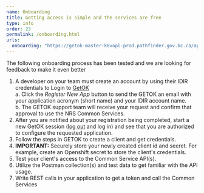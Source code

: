 ```yaml
---
name: Onboarding
title: Getting access is simple and the services are free
type: info
order: 23
permalink: /onboarding.html
urls:
  onboarding: "https://getok-master-k8vopl-prod.pathfinder.gov.bc.ca/api/auth/login"  
---
```

The following onboarding process has been tested and we are looking for feedback to make it even better

1. A developer on your team must create an account by using their IDIR credentials to Login to [GetOK](#GETOK)  
	a. Click the _Register New App_ button to send the GETOK an email with your application acronym (short name) and your IDIR account name.  
	b. The GETOK support team will receive your request and confirm that approval to use the NRS Common Services.  
1. After you are notified about your registration being completed, start a new GetOK session ([log out](#GETOK) and log in) and see that you are authorized to configure the requested application.  
1. Follow the steps in GETOK to create a client and get credentials.  
1. **IMPORTANT:** Securely store your newly created client id and secret.  For example, create an Openshift secret to store the client's credentials.  
1. Test your client's access to the Common Service API(s).  
1. Utilize the Postman collection(s) and test data to get familiar with the API usage.  
1. Write REST calls in your application to get a token and call the Common Services 

